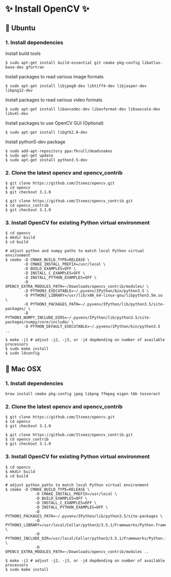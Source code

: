 # :sparkles: Install OpenCV :sparkles:

## :penguin: Ubuntu
### 1. Install dependencies
Install build tools
```shell
$ sudo apt-get install build-essential git cmake pkg-config libatlas-base-dev gfortran
```
Install packages to read various image formats
```shell
$ sudo apt-get install libjpeg8-dev libtiff4-dev libjasper-dev libpng12-dev
```
Install packages to read various video formats
```shell
$ sudo apt-get install libavcodec-dev libavformat-dev libswscale-dev libv4l-dev
```
Install packages to use OpenCV GUI (Optional)
```shell
$ sudo apt-get install libgtk2.0-dev
```
Install python5-dev package
```shell
$ sudo add-apt-repository ppa:fkrull/deadsnakes
$ sudo apt-get update
$ sudo apt-get install python3.5-dev
```
### 2. Clone the latest opencv and opencv_contrib
```shell
$ git clone https://github.com/Itseez/opencv.git
$ cd opencv
$ git checkout 3.1.0

$ git clone https://github.com/Itseez/opencv_contrib.git
$ cd opencv_contrib
$ git checkout 3.1.0
```
### 3. Install OpenCV for existing Python virtual environment
```shell
$ cd opencv
$ mkdir build
$ cd build

# adjust python and numpy paths to match local Python virtual environment
$ cmake -D CMAKE_BUILD_TYPE=RELEASE \
        -D CMAKE_INSTALL_PREFIX=/usr/local \
        -D BUILD_EXAMPLES=OFF \
        -D INSTALL_C_EXAMPLES=OFF \
        -D INSTALL_PYTHON_EXAMPLES=OFF \
        -D OPENCV_EXTRA_MODULES_PATH=~/Downloads/opencv_contrib/modules/ \
        -D PYTHON3_EXECUTABLE=~/.pyvenv/IPython/bin/python3.5 \
        -D PYTHON3_LIBRARY=/usr/lib/x86_64-linux-gnu/libpython3.5m.so \
        -D PYTHON3_PACKAGES_PATH=~/.pyvenv/IPython/lib/python3.5/site-packages/ \
        -D PYTHON3_NUMPY_INCLUDE_DIRS=~/.pyvenv/IPython/lib/python3.5/site-packages/numpy/core/include/ \
        -D PYTHON_DEFAULT_EXECUTABLE=~/.pyvenv/IPython/bin/python3.5 ..

$ make -j1 # adjust -j2, -j3, or -j4 depdending on number of available processors
$ sudo make install
$ sudo ldconfig
```

## :apple: Mac OSX
### 1. Install dependencies
```shell
brew install cmake pkg-config jpeg libpng ffmpeg eigen tbb tesseract
```
### 2. Clone the latest opencv and opencv_contrib
```shell
$ git clone https://github.com/Itseez/opencv.git
$ cd opencv
$ git checkout 3.1.0

$ git clone https://github.com/Itseez/opencv_contrib.git
$ cd opencv_contrib
$ git checkout 3.1.0
```
### 3. Install OpenCV for existing Python virtual environment
```shell
$ cd opencv
$ mkdir build
$ cd build

# adjust python paths to match local Python virtual environment
$ cmake -D CMAKE_BUILD_TYPE=RELEASE \
             -D CMAKE_INSTALL_PREFIX=/usr/local \
             -D BUILD_EXAMPLES=OFF \
             -D INSTALL_C_EXAMPLES=OFF \
             -D INSTALL_PYTHON_EXAMPLES=OFF \
             -D PYTHON3_PACKAGES_PATH=~/.pyvenv/IPython/lib/python3.5/site-packages \
             -D PYTHON3_LIBRARY=/usr/local/Cellar/python3/3.5.1/Frameworks/Python.framework/Versions/3.5/bin \
             -D PYTHON3_INCLUDE_DIR=/usr/local/Cellar/python3/3.5.1/Frameworks/Python.framework/Versions/3.5/Headers \
             -D OPENCV_EXTRA_MODULES_PATH=~/Downloads/opencv_contrib/modules ..

$ make -j1 # adjust -j2, -j3, or -j4 depdending on number of available processors
$ sudo make install
```
